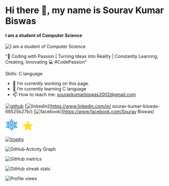 # Hi there 👋, my name is Sourav Kumar Biswas
#### I am a student of Computer Science
![I am a student of Computer Science](https://github.com/ByteSourav/untitled/blob/main/github%20profile.png?raw=true)

"🚀 Coding with Passion | Turning Ideas into Reality | Constantly Learning, Creating, Innovating 💻 #CodePassion"

Skills: C language

- 🔭 I’m currently working on this page. 
- 🌱 I’m currently learning C language 
- 📫 How to reach me: souravkumarbiswas2002@gmail.com 


[<img src='https://cdn.jsdelivr.net/npm/simple-icons@3.0.1/icons/github.svg' alt='github' height='40'>](https://github.com/ByteSourav)  [<img src='https://cdn.jsdelivr.net/npm/simple-icons@3.0.1/icons/linkedin.svg' alt='linkedin' height='40'>](https://www.linkedin.com/in/  sourav-kumar-biswas-68525b27b/)  [<img src='https://cdn.jsdelivr.net/npm/simple-icons@3.0.1/icons/facebook.svg' alt='facebook' height='40'>](https://www.facebook.com/Sourav Biswas)  

<a href='https://archiveprogram.github.com/'><img src='https://raw.githubusercontent.com/acervenky/animated-github-badges/master/assets/acbadge.gif' width='40' height='40'></a> <a href='https://stars.github.com/'><img src='https://raw.githubusercontent.com/acervenky/animated-github-badges/master/assets/starbadge.gif' width='35' height='35'></a> 

[![trophy](https://github-profile-trophy.vercel.app/?username=ByteSourav)](https://github.com/ryo-ma/github-profile-trophy)

![GitHub Activity Graph](https://activity-graph.herokuapp.com/graph?username=ByteSourav)  

![GitHub metrics](https://metrics.lecoq.io/ByteSourav)  

![GitHub streak stats](https://streak-stats.demolab.com/?user=ByteSourav)  

![Profile views](https://gpvc.arturio.dev/ByteSourav)  
